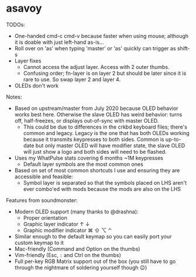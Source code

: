 # asavoy

TODOs:

* One-handed cmd-c cmd-v because faster when using mouse; although it is doable with just left-hand as-is...
* Roll over on 'as' when typing 'master' or 'as' quickly can trigger as shift-s
* Layer fixes
  * Cannot access the adjust layer. Access with 2 outer thumbs.
  * Confusing order; fn-layer is on layer 2 but should be later since it is rare to use. So swap layer 2 and layer 4.
* OLEDs don't work

Notes:

* Based on upstream/master from July 2020 because OLED behavior works best here. Otherwise the slave OLED has weird behavior: turns off, half-freezes, or displays out-of-sync with master OLED.
  * This could be due to differences in the crkbd keyboard files; there's common and legacy. Legacy is the one that has both OLEDs working because it transmits keypresses to both sides. Common is up-to-date but only master OLED will have modifier state, the slave OLED will just show a logo and both sides will need to be flashed.
* Uses my WhatPulse stats covering 6 months ~1M keypresses
  * Default layer symbols are the most common ones
* Based on set of most common shortcuts I use and ensuring they are accessible and feasible:
  * Symbol layer is separated so that the symbols placed on LHS aren't ever combo'ed with mods because the mods are also on the LHS

Features from soundmonster:

* Modern OLED support (many thanks to @drashna):
  * Proper orientation
  * Graphic layer indicator ↑ ↓
  * Graphic modifier indicator ⌘ ⇧ ⌥  ⌃
* Similar enough to the default keymap so you can easily port your custom keymap to it
* Mac-friendly (Command and Option on the thumbs)
* Vim-friendly (Esc, `:` and Ctrl on the thumbs)
* Full per-key RGB Matrix support out of the box (you still have to go through the nightmare of soldering yourself though 😉)

